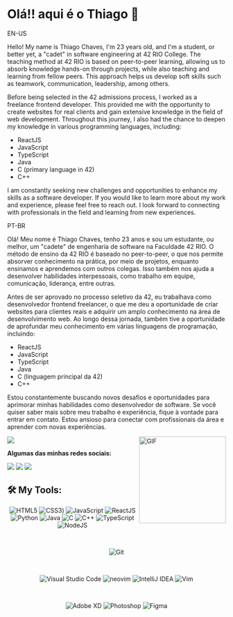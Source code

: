 # Olá!! aqui é o Thiago 👋

EN-US

Hello! My name is Thiago Chaves, I'm 23 years old, and I'm a student, or better yet, a "cadet" in software engineering at 42 RIO College. The teaching method at 42 RIO is based on peer-to-peer learning, allowing us to absorb knowledge hands-on through projects, while also teaching and learning from fellow peers. This approach helps us develop soft skills such as teamwork, communication, leadership, among others.

Before being selected in the 42 admissions process, I worked as a freelance frontend developer. This provided me with the opportunity to create websites for real clients and gain extensive knowledge in the field of web development. Throughout this journey, I also had the chance to deepen my knowledge in various programming languages, including:

<ul>
 <li>ReactJS</li>
 <li>JavaScript</li>
 <li>TypeScript</li>
 <li>Java</li>
 <li>C (primary language in 42)</li>
 <li>C++</li>
</ul>

I am constantly seeking new challenges and opportunities to enhance my skills as a software developer. If you would like to learn more about my work and experience, please feel free to reach out. I look forward to connecting with professionals in the field and learning from new experiences.

PT-BR

Olá! Meu nome é Thiago Chaves, tenho 23 anos e sou um estudante, ou melhor, um "cadete" de engenharia de software na Faculdade 42 RIO. O método de ensino da 42 RIO é baseado no peer-to-peer, o que nos permite absorver conhecimento na prática, por meio de projetos, enquanto ensinamos e aprendemos com outros colegas. Isso também nos ajuda a desenvolver habilidades interpessoais, como trabalho em equipe, comunicação, liderança, entre outras.

Antes de ser aprovado no processo seletivo da 42, eu trabalhava como desenvolvedor frontend freelancer, o que me deu a oportunidade de criar websites para clientes reais e adquirir um amplo conhecimento na área de desenvolvimento web. Ao longo dessa jornada, também tive a oportunidade de aprofundar meu conhecimento em várias linguagens de programação, incluindo:

<ul>
<li>ReactJS</li>
<li>JavaScript</li>
<li>TypeScript</li>
<li>Java</li>
<li>C (linguagem principal da 42)</li>
<li>C++</li>
</ul>

Estou constantemente buscando novos desafios e oportunidades para aprimorar minhas habilidades como desenvolvedor de software. Se você quiser saber mais sobre meu trabalho e experiência, fique à vontade para entrar em contato. Estou ansioso para conectar com profissionais da área e aprender com novas experiências.

 <img align="right" alt="GIF" src="https://github.com/abhisheknaiidu/abhisheknaiidu/blob/master/code.gif?raw=true"  width="200" height="200" />
 

<div align="left">
  <img src="http://github-readme-streak-stats.herokuapp.com?user=aghiot61&theme=neon-dark&hide_border=true&background=DD272700" />
</div>

 **Algumas das minhas redes sociais:**
  
  <div>
  <a href="https://www.instagram.com/thiagosc61/" target="_blank"><img src="https://img.shields.io/badge/-Instagram-%23E4405F?style=for-the-badge&logo=instagram&logoColor=white" target="_blank"></a>
  <a href = "mailto:contatothiagoschaves61@gmail.com"><img src="https://img.shields.io/badge/-Gmail-%23333?style=for-the-badge&logo=gmail&logoColor=white" target="_blank"></a>
   <a href="https://www.linkedin.com/in/thiago-chaves-2469b6218/" target="_blank"><img src="https://img.shields.io/badge/-LinkedIn-%230077B5?style=for-the-badge&logo=linkedin&logoColor=white" target="_blank"></a> 
</div>

## 🛠 **My Tools:**

<div align="center">
  
![HTML5](https://img.shields.io/badge/html5-%23E34F26.svg?style=for-the-badge&logo=html5&logoColor=white)
![CSS3](https://img.shields.io/badge/css3-%231572B6.svg?style=for-the-badge&logo=css3&logoColor=white))
![JavaScript](https://img.shields.io/badge/javascript-%23323330.svg?style=for-the-badge&logo=javascript&logoColor=%23F7DF1E)
![ReactJS](https://img.shields.io/badge/react-C.svg?style=for-the-badge&logo=react&color=282C34)
![Python](https://img.shields.io/badge/python-%23323330.svg?style=for-the-badge&logo=python&logoColor=FFDB4F&color=1F4361)
![Java](https://img.shields.io/badge/java-%23ED8B00.svg?style=for-the-badge&logo=openjdk&logoColor=white)
![C](https://img.shields.io/badge/c-%2300599C.svg?style=for-the-badge&logo=c&logoColor=white)
![C++](https://img.shields.io/badge/c++-%2300599C.svg?style=for-the-badge&logo=c%2B%2B&logoColor=white)
![TypeScript](https://img.shields.io/badge/typescript-%23323330.svg?style=for-the-badge&logo=typescript&logoColor=FFFFFF&color=2F74C0)
![NodeJS](https://img.shields.io/badge/node.js-6DA55F?style=for-the-badge&logo=node.js&logoColor=white)

<br>


![Git](https://img.shields.io/badge/git-%23F05033.svg?style=for-the-badge&logo=git&logoColor=white)

<br>

![Visual Studio Code](https://img.shields.io/badge/Visual%20Studio%20Code-0078d7.svg?style=for-the-badge&logo=visual-studio-code&logoColor=white)
![neovim](https://img.shields.io/badge/neovim-%23430098.svg?style=for-the-badge&logo=neovim&color=0B151B)
![IntelliJ IDEA](https://img.shields.io/badge/IntelliJIDEA-000000.svg?style=for-the-badge&logo=intellij-idea&logoColor=white)
![Vim](https://img.shields.io/badge/VIM-%2311AB00.svg?style=for-the-badge&logo=vim&logoColor=white)

<br>
  
![Adobe XD](https://img.shields.io/badge/Adobe%20XD-470137?style=for-the-badge&logo=Adobe%20XD&logoColor=#FF61F6)
![Photoshop](https://img.shields.io/badge/adobe%20photoshop-%2331A8FF.svg?style=for-the-badge&logo=adobe%20photoshop&logoColor=white)
![Figma](https://img.shields.io/badge/figma-C.svg?style=for-the-badge&logo=figma&color=fff)
